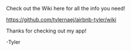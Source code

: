 Check out the Wiki here for all the info you need!

https://github.com/tylernaej/airbnb-tyler/wiki

Thanks for checking out my app!

-Tyler
